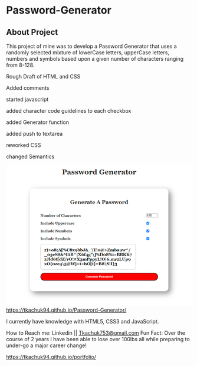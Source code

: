 # Password-Generator

## About Project

This project of mine was to develop a Password Generator that uses a randomly selected
mixture of lowerCase letters, upperCase letters, numbers and symbols based upon a given
number of characters ranging from 8-128.

Rough Draft of HTML and CSS

Added comments

started javascript

added character code guidelines to each checkbox

added Generator function

added push to textarea

reworked CSS

changed Semantics

![Image of website](https://github.com/Tkachuk94/Password-Generator/blob/main/images/website2.png)
https://tkachuk94.github.io/Password-Generator/

I currently have knowledge with HTML5, CSS3 and JavaScript.

How to Reach me: Linkedin || Tkachuk753@gmail.com
Fun Fact: Over the course of 2 years I have been able to lose over 100lbs all while preparing to under-go a major career change!

https://tkachuk94.github.io/portfolio/
